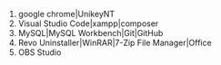 1) google chrome|UnikeyNT
2) Visual Studio Code|xampp|composer
3) MySQL|MySQL Workbench|Git|GitHub
4) Revo Uninstaller|WinRAR|7-Zip File Manager|Office
5) OBS Studio